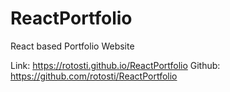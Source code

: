 # ReactPortfolio
React based Portfolio Website

Link: https://rotosti.github.io/ReactPortfolio
Github: https://github.com/rotosti/ReactPortfolio